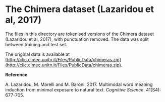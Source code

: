 # The Chimera dataset (Lazaridou et al, 2017)

The files in this directory are tokenised versions of the Chimera dataset (Lazaridou et al, 2017), with punctuation removed. The data was split between training and test set.

The original data is available at [http://clic.cimec.unitn.it/Files/PublicData/chimeras.zip](http://clic.cimec.unitn.it/Files/PublicData/chimeras.zip).

**Reference**

A. Lazaridou, M. Marelli and M. Baroni. 2017. Multimodal word meaning induction from minimal exposure to natural text. *Cognitive Science*. 41(S4): 677-705. 
